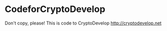 CodeforCryptoDevelop
====================

Don't copy, please! This is code to CryptoDevelop http://cryptodevelop.net
